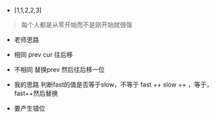 - [1,1,2,2,3]
> 每个人都是从零开始而不是刚开始就很强
- 老师思路
- 相同 prev cur 往后移
- 不相同 替换prev 然后往后移一位 

- 我的思路 判断fast的值是否等于slow，不等于 fast ++ slow ++ ，等于，fast++然后替换

- 要产生错位